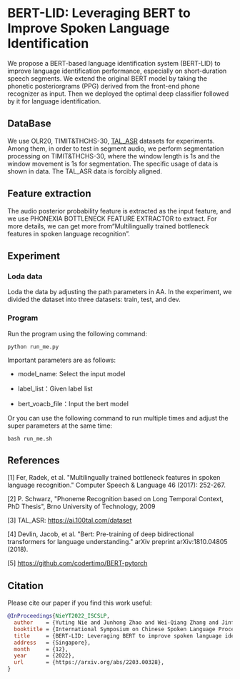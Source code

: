 # BERT-LID: Leveraging BERT to Improve Spoken Language Identification

We propose a BERT-based language identification system (BERT-LID) to improve language identification performance, especially on short-duration speech segments. We extend the original BERT model by taking the phonetic posteriorgrams (PPG) derived from the front-end phone recognizer as input. Then we deployed the optimal deep classifier followed by it for language identification.

## DataBase
We use OLR20, TIMIT&THCHS-30, [TAL_ASR](https://ai.100tal.com/dataset) datasets for experiments. Among them, in order to test in segment audio, we perform segmentation processing on TIMIT&THCHS-30, where the window length is 1s and the window movement is 1s for segmentation. The specific usage of data is shown in data. The TAL_ASR data is forcibly aligned. 

## Feature extraction
The audio posterior probability feature is extracted as the input feature, and we use PHONEXIA BOTTLENECK FEATURE EXTRACTOR to extract. For more details, we can get more from“Multilingually trained bottleneck features in spoken language recognition”.

## Experiment

### Loda data
Loda the data by adjusting the path parameters in AA. In the experiment, we divided the dataset into three datasets: train, test, and dev.

### Program
Run the program using the following command:

```
python run_me.py
```
Important parameters are as follows:

* model_name: Select the input model

* label_list：Given label list

* bert_voacb_file：Input the bert model

Or you can use the following command to run multiple times and adjust the super parameters at the same time:

```
bash run_me.sh
```

## References
[1] Fer, Radek, et al. "Multilingually trained bottleneck features in spoken language recognition." Computer Speech & Language 46 (2017): 252-267.

[2] P. Schwarz, "Phoneme Recognition based on Long Temporal Context, PhD Thesis", Brno University of Technology, 2009

[3] TAL_ASR: https://ai.100tal.com/dataset

[4] Devlin, Jacob, et al. "Bert: Pre-training of deep bidirectional transformers for language understanding." arXiv preprint arXiv:1810.04805 (2018).

[5] https://github.com/codertimo/BERT-pytorch


## Citation

Please cite our paper if you find this work useful:

```bibtex
@InProceedings{NieYT2022_ISCSLP,
  author    = {Yuting Nie and Junhong Zhao and Wei-Qiang Zhang and Jinfeng Bai},
  booktitle = {International Symposium on Chinese Spoken Language Processing (ISCSLP)},
  title     = {BERT-LID: Leveraging BERT to improve spoken language identification},
  address   = {Singapore},
  month     = {12},
  year      = {2022},
  url       = {https://arxiv.org/abs/2203.00328},
}
```
